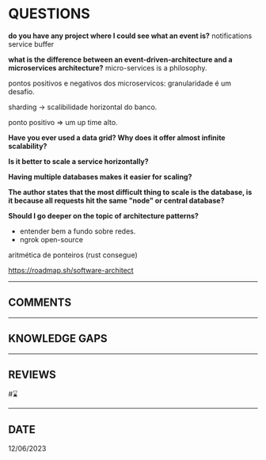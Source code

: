 # QUESTIONS
**do you have any project where I could see what an event is?**
notifications service
buffer

**what is the difference between an event-driven-architecture and a microservices architecture?**
micro-services is a philosophy.

pontos positivos e negativos dos microservicos:
granularidade é um desafio.

sharding -> scalibilidade horizontal do banco.

ponto positivo => um up time alto.

**Have you ever used a data grid? Why does it offer almost infinite scalability?**

**Is it better to scale a service horizontally?**

**Having multiple databases makes it easier for scaling?**

**The author states that the most difficult thing to scale is the database, is it because all requests hit the same "node" or central database?**

**Should I go deeper on the topic of architecture patterns?**
- entender bem a fundo sobre redes.
- ngrok open-source

aritmética de ponteiros (rust consegue)

https://roadmap.sh/software-architect

---
## COMMENTS

---
## KNOWLEDGE GAPS

---
## REVIEWS
#⌛ 

---
## DATE
12/06/2023